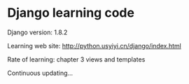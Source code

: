 # Django learning code

Django version: 1.8.2

Learning web site: http://python.usyiyi.cn/django/index.html

Rate of learning: chapter 3 views and templates

Continuous updating...
